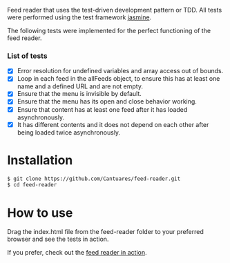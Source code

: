 Feed reader that uses the test-driven development pattern or TDD.
All tests were performed using the test framework [jasmine](https://jasmine.github.io/]).

The following tests were implemented for the perfect functioning of the feed reader.

### List of tests
- [x] Error resolution for undefined variables and array access out of bounds.
- [x] Loop in each feed in the allFeeds object, to ensure this has at least one name and a defined URL and are not empty.
- [x] Ensure that the menu is invisible by default.
- [x] Ensure that the menu has its open and close behavior working.
- [x] Ensure that content has at least one feed after it has loaded asynchronously.
- [x] It has different contents and it does not depend on each other after being loaded twice asynchronously.

# Installation
```sh
$ git clone https://github.com/Cantuares/feed-reader.git
$ cd feed-reader
```

# How to use
Drag the index.html file from the feed-reader folder to your preferred browser and see the tests in action.

If you prefer, check out the [feed reader in action](https://cantuares.github.io/feed-reader/).